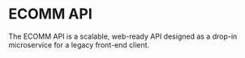 # ECOMM API
The ECOMM API is a scalable, web-ready API designed as a drop-in microservice for a legacy front-end client.

